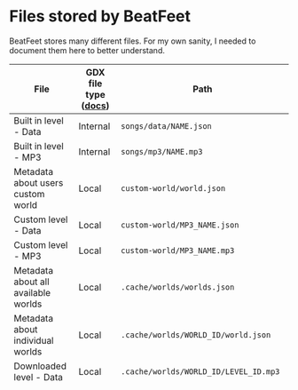 # Files stored by BeatFeet

BeatFeet stores many different files. For my own sanity, I needed to document them here to better understand.

| File                                | GDX file type ([docs](https://libgdx.com/wiki/file-handling#file-storage-types)) | Path                                   |
|-------------------------------------|----------------------------------------------------------------------------------|----------------------------------------|
| Built in level - Data               | Internal                                                                         | `songs/data/NAME.json`                 |
| Built in level - MP3                | Internal                                                                         | `songs/mp3/NAME.mp3`                   |
| Metadata about users custom world   | Local                                                                            | `custom-world/world.json`              |
| Custom level - Data                 | Local                                                                            | `custom-world/MP3_NAME.json`           |
| Custom level - MP3                  | Local                                                                            | `custom-world/MP3_NAME.mp3`            |
| Metadata about all available worlds | Local                                                                            | `.cache/worlds/worlds.json`            |
| Metadata about individual worlds    | Local                                                                            | `.cache/worlds/WORLD_ID/world.json`    |
| Downloaded level - Data             | Local                                                                            | `.cache/worlds/WORLD_ID/LEVEL_ID.mp3`  |
| Downloaded level - MP3              | Local                                                                            | `.cache/worlds/WORLD_ID/LEVEL_ID.json` |
